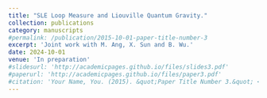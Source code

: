 ```yaml
---
title: "SLE Loop Measure and Liouville Quantum Gravity."
collection: publications
category: manuscripts
#permalink: /publication/2015-10-01-paper-title-number-3
excerpt: 'Joint work with M. Ang, X. Sun and B. Wu.'
date: 2024-10-01
venue: 'In preparation'
#slidesurl: 'http://academicpages.github.io/files/slides3.pdf'
#paperurl: 'http://academicpages.github.io/files/paper3.pdf'
#citation: 'Your Name, You. (2015). &quot;Paper Title Number 3.&quot; <i>Journal 1</i>. 1(3).'
---
```

